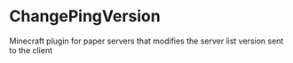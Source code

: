 # ChangePingVersion
Minecraft plugin for paper servers that modifies the server list version sent to the client

